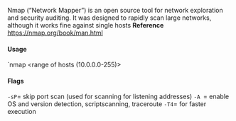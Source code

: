 Nmap (“Network Mapper”) is an open source tool for network exploration and security auditing. It was designed to rapidly scan large networks, although it works fine against single hosts
**Reference**
https://nmap.org/book/man.html
#### Usage
`nmap <range of hosts (10.0.0.0-255)>

#### Flags
`-sP`= skip port scan (used for scanning for listening addresses)
`-A `= enable OS and version detection, scriptscanning, traceroute
`-T4`= for faster execution
